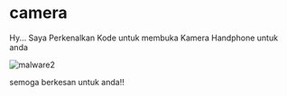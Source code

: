 # camera
Hy... Saya Perkenalkan Kode untuk membuka Kamera Handphone untuk anda

![malware2](https://user-images.githubusercontent.com/68543155/223194795-216a21f7-a046-4a3a-b9eb-78cc708873ca.gif)

semoga berkesan untuk anda!!
